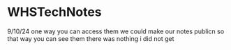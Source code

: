 # WHSTechNotes
9/10/24 one way you can access them we could make our notes publicn so that way you can see them 
there was nothing i did not get 
